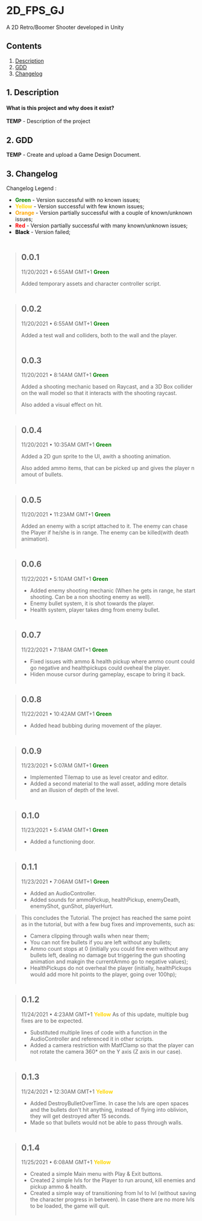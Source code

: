 
# 2D_FPS_GJ
A 2D Retro/Boomer Shooter developed in Unity 
## Contents

1. [ Description ](#description)
2. [ GDD ](#gdd)
3. [ Changelog ](#changelog)


<a name="description"></a>
## 1. Description
#### What is this project and why does it exist?
**TEMP** - Description of the project


<a name="gdd"></a>
## 2. GDD

**TEMP** - Create and upload a Game Design Document.


<a name="changelog"></a>
## 3. Changelog

Changelog Legend :

- <span style="color:green">**Green**</span> -  Version successful with no known issues;
- <span style="color:gold">**Yellow**</span> -  Version successful with few known issues;
- <span style="color:orange">**Orange**</span> -  Version partially successful with a couple of known/unknown issues;
- <span style="color:red">**Red**</span> -  Version partially successful with many known/unknown issues;
- <span style="color:black">**Black**</span> -  Version failed;
<br/><br/>

>## 0.0.1
>11/20/2021 • 6:55AM GMT+1
> <span style="color:green">**Green**</span>
>
>Added temporary assets and character controller script.
<br/><br/>

>## 0.0.2
>11/20/2021 • 6:55AM GMT+1
> <span style="color:green">**Green**</span>
>
>Added a test wall and colliders, both to the wall and the player.
<br/><br/>
>## 0.0.3
>11/20/2021 • 8:14AM GMT+1
> <span style="color:green">**Green**</span>
>
>Added a shooting mechanic based on Raycast, and a 3D Box collider on the wall model so that it interacts with the shooting raycast.
>
>Also added a visual effect on hit.
<br/><br/>

>## 0.0.4
>11/20/2021 • 10:35AM GMT+1
> <span style="color:green">**Green**</span>
>
>Added a 2D gun sprite to the UI, awith a shooting animation.
>
>Also added ammo items, that can be picked up and gives the player n amout of bullets.
<br/><br/>

>## 0.0.5
>11/20/2021 • 11:23AM GMT+1
> <span style="color:green">**Green**</span>
>
>Added an enemy with a script attached to it. The enemy can chase the Player if he/she is in range. The enemy can be killed(with death animation).
<br/><br/>

>## 0.0.6
>11/22/2021 • 5:10AM GMT+1
> <span style="color:green">**Green**</span>
>
>- Added enemy shooting mechanic (When he gets in range, he start shooting. Can be a non shooting enemy as well).
>- Enemy bullet system, it is shot towards the player.
>- Health system, player takes dmg from enemy bullet.
<br/><br/>

>## 0.0.7
>11/22/2021 • 7:18AM GMT+1
> <span style="color:green">**Green**</span>
>
>- Fixed issues with ammo & health pickup where ammo count could go negative and healthpickups could oveheal the player.
>- Hiden mouse cursor during gameplay, escape to bring it back.
<br/><br/>

>## 0.0.8
>11/22/2021 • 10:42AM GMT+1
> <span style="color:green">**Green**</span>
>
>- Added head bubbing during movement of the player.
<br/><br/>

>## 0.0.9
>11/23/2021 • 5:07AM GMT+1
> <span style="color:green">**Green**</span>
>
>- Implemented Tilemap to use as level creator and editor.
>- Added a second material to the wall asset, adding more details and an illusion of depth of the level.
<br/><br/>

>## 0.1.0
>11/23/2021 • 5:41AM GMT+1
> <span style="color:green">**Green**</span>
>
>- Added a functioning door.
<br/><br/>

>## 0.1.1
>11/23/2021 • 7:06AM GMT+1
> <span style="color:green">**Green**</span>
>
>- Added an AudioController.
>- Added sounds for ammoPickup, healthPickup, enemyDeath, enemyShot, gunShot, playerHurt.

> This concludes the Tutorial. The project has reached the same point as in the tutorial, but with a few bug fixes and improvements, such as: 
>- Camera clipping through walls when near them;
>- You can not fire bullets if you are left without any bullets;
>- Ammo count stops at 0 (initially you could fire even without any bullets left, dealing no damage but triggering the gun shooting animation and makgin the currentAmmo go to negative values);
>- HealthPickups do not overheal the player (initially, healthPickups would add more hit points to the player, going over 100hp);
<br/><br/>

>## 0.1.2
>11/24/2021 • 4:23AM GMT+1
> <span style="color:gold">**Yellow**</span>
> As of this update, multiple bug fixes are to be expected.
>
>- Substituted multiple lines of code with a function in the AudioController and referenced it in other scripts.
>- Added a camera restriction with MatfClamp so that the player can not rotate the camera 360* on the Y axis (Z axis in our case).
<br/><br/>

>## 0.1.3
>11/24/2021 • 12:30AM GMT+1
> <span style="color:gold">**Yellow**</span>
>
>- Added DestroyBulletOverTime. In case the lvls are open spaces and the bullets don't hit anything, instead of flying into oblivion, they will get destroyed after 15 seconds.
>- Made so that bullets would not be able to pass through walls.
<br/><br/>

>## 0.1.4
>11/25/2021 • 6:08AM GMT+1
> <span style="color:gold">**Yellow**</span>
>
>- Created a simple Main menu with Play & Exit buttons.
>- Created 2 simple lvls for the Player to run around, kill enemies and pickup ammo & health.
>- Created a simple way of transitioning from lvl to lvl (without saving the character progress in between). In case there are no more lvls to be loaded, the game will quit.
<br/><br/>
